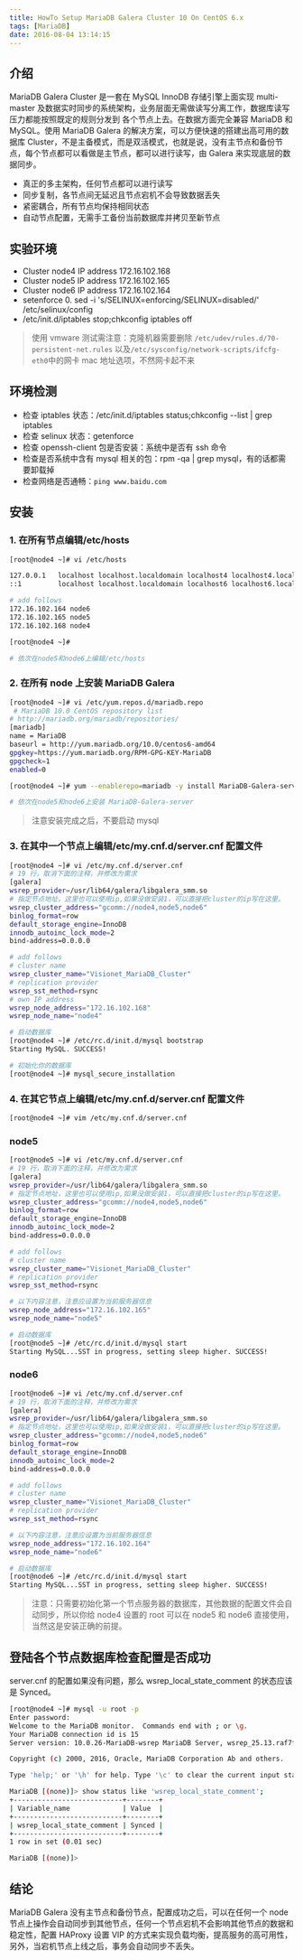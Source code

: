 ```yaml
---
title: HowTo Setup MariaDB Galera Cluster 10 On CentOS 6.x
tags: [MariaDB]
date: 2016-08-04 13:14:15
---
```


## 介绍

MariaDB Galera Cluster 是一套在 MySQL InnoDB 存储引擎上面实现 multi-master 及数据实时同步的系统架构，业务层面无需做读写分离工作，数据库读写压力都能按照既定的规则分发到 各个节点上去。在数据方面完全兼容 MariaDB 和 MySQL。使用 MariaDB Galera 的解决方案，可以方便快速的搭建出高可用的数据库 Cluster，不是主备模式，而是双活模式，也就是说，没有主节点和备份节点，每个节点都可以看做是主节点，都可以进行读写，由 Galera 来实现底层的数据同步。

* 真正的多主架构，任何节点都可以进行读写
* 同步复制，各节点间无延迟且节点宕机不会导致数据丢失
* 紧密耦合，所有节点均保持相同状态
* 自动节点配置，无需手工备份当前数据库并拷贝至新节点

## 实验环境

* Cluster node4 IP address 172.16.102.168
* Cluster node5 IP address 172.16.102.165
* Cluster node6 IP address 172.16.102.164
* setenforce 0. sed -i 's/SELINUX=enforcing/SELINUX=disabled/' /etc/selinux/config
* /etc/init.d/iptables stop;chkconfig iptables off

> 使用 vmware 测试需注意：克隆机器需要删除 `/etc/udev/rules.d/70-persistent-net.rules` 以及`/etc/sysconfig/network-scripts/ifcfg-eth0`中的网卡 mac 地址选项，不然网卡起不来

## 环境检测

* 检查 iptables 状态：/etc/init.d/iptables status;chkconfig --list | grep iptables
* 检查 selinux 状态：getenforce
* 检查 openssh-client 包是否安装：系统中是否有 ssh 命令
* 检查是否系统中含有 mysql 相关的包：rpm -qa | grep mysql，有的话都需要卸载掉
* 检查网络是否通畅：`ping www.baidu.com`

## 安装

### 1. 在所有节点编辑/etc/hosts

```bash
[root@node4 ~]# vi /etc/hosts

127.0.0.1   localhost localhost.localdomain localhost4 localhost4.localdomain4
::1         localhost localhost.localdomain localhost6 localhost6.localdomain6

# add follows
172.16.102.164 node6
172.16.102.165 node5
172.16.102.168 node4

[root@node4 ~]#

# 依次在node5和node6上编辑/etc/hosts
```

### 2. 在所有 node 上安装 MariaDB Galera

```bash
[root@node4 ~]# vi /etc/yum.repos.d/mariadb.repo
 # MariaDB 10.0 CentOS repository list
# http://mariadb.org/mariadb/repositories/
[mariadb]
name = MariaDB
baseurl = http://yum.mariadb.org/10.0/centos6-amd64
gpgkey=https://yum.mariadb.org/RPM-GPG-KEY-MariaDB
gpgcheck=1
enabled=0

[root@node4 ~]# yum --enablerepo=mariadb -y install MariaDB-Galera-server

# 依次在node5和node6上安装 MariaDB-Galera-server
```

> 注意安装完成之后，不要启动 mysql

### 3. 在其中一个节点上编辑/etc/my.cnf.d/server.cnf 配置文件

```bash
[root@node4 ~]# vi /etc/my.cnf.d/server.cnf
# 19 行，取消下面的注释，并修改为需求
[galera]
wsrep_provider=/usr/lib64/galera/libgalera_smm.so
# 指定节点地址，这里也可以使用ip,如果没做安装1，可以直接把cluster的ip写在这里。
wsrep_cluster_address="gcomm://node4,node5,node6"
binlog_format=row
default_storage_engine=InnoDB
innodb_autoinc_lock_mode=2
bind-address=0.0.0.0

# add follows
# cluster name
wsrep_cluster_name="Visionet_MariaDB_Cluster"
# replication provider
wsrep_sst_method=rsync
# own IP address
wsrep_node_address="172.16.102.168"
wsrep_node_name="node4"

# 启动数据库
[root@node4 ~]# /etc/rc.d/init.d/mysql bootstrap
Starting MySQL. SUCCESS!

# 初始化你的数据库
[root@node4 ~]# mysql_secure_installation
```

### 4. 在其它节点上编辑/etc/my.cnf.d/server.cnf 配置文件

```bash
[root@node4 ~]# vim /etc/my.cnf.d/server.cnf
```

### node5

```bash
[root@node5 ~]# vi /etc/my.cnf.d/server.cnf
# 19 行，取消下面的注释，并修改为需求
[galera]
wsrep_provider=/usr/lib64/galera/libgalera_smm.so
# 指定节点地址，这里也可以使用ip,如果没做安装1，可以直接把cluster的ip写在这里。
wsrep_cluster_address="gcomm://node4,node5,node6"
binlog_format=row
default_storage_engine=InnoDB
innodb_autoinc_lock_mode=2
bind-address=0.0.0.0

# add follows
# cluster name
wsrep_cluster_name="Visionet_MariaDB_Cluster"
# replication provider
wsrep_sst_method=rsync

# 以下内容注意，注意应设置为当前服务器信息
wsrep_node_address="172.16.102.165"
wsrep_node_name="node5"

# 启动数据库
[root@node5 ~]# /etc/rc.d/init.d/mysql start
Starting MySQL...SST in progress, setting sleep higher. SUCCESS!
```

### node6

```bash
[root@node6 ~]# vi /etc/my.cnf.d/server.cnf
# 19 行，取消下面的注释，并修改为需求
[galera]
wsrep_provider=/usr/lib64/galera/libgalera_smm.so
# 指定节点地址，这里也可以使用ip,如果没做安装1，可以直接把cluster的ip写在这里。
wsrep_cluster_address="gcomm://node4,node5,node6"
binlog_format=row
default_storage_engine=InnoDB
innodb_autoinc_lock_mode=2
bind-address=0.0.0.0

# add follows
# cluster name
wsrep_cluster_name="Visionet_MariaDB_Cluster"
# replication provider
wsrep_sst_method=rsync

# 以下内容注意，注意应设置为当前服务器信息
wsrep_node_address="172.16.102.164"
wsrep_node_name="node6"

# 启动数据库
[root@node6 ~]# /etc/rc.d/init.d/mysql start
Starting MySQL...SST in progress, setting sleep higher. SUCCESS!
```

> 注意：只需要初始化第一个节点服务器的数据库，其他数据的配置文件会自动同步，所以你给 node4 设置的 root 可以在 node5 和 node6 直接使用，当然这是安装正确的前提。

## 登陆各个节点数据库检查配置是否成功

server.cnf 的配置如果没有问题，那么 wsrep\_local\_state_comment 的状态应该是 Synced。

```bash
[root@node4 ~]# mysql -u root -p
Enter password:
Welcome to the MariaDB monitor.  Commands end with ; or \g.
Your MariaDB connection id is 15
Server version: 10.0.26-MariaDB-wsrep MariaDB Server, wsrep_25.13.raf7f02e

Copyright (c) 2000, 2016, Oracle, MariaDB Corporation Ab and others.

Type 'help;' or '\h' for help. Type '\c' to clear the current input statement.

MariaDB [(none)]> show status like 'wsrep_local_state_comment';
+---------------------------+--------+
| Variable_name             | Value  |
+---------------------------+--------+
| wsrep_local_state_comment | Synced |
+---------------------------+--------+
1 row in set (0.01 sec)

MariaDB [(none)]>
```

## 结论

MariaDB Galera 没有主节点和备份节点，配置成功之后，可以在任何一个 node 节点上操作会自动同步到其他节点，任何一个节点宕机不会影响其他节点的数据和稳定性，配置 HAProxy 设置 VIP 的方式来实现负载均衡，提高服务的高可用性，另外，当宕机节点上线之后，事务会自动同步不丢失。
